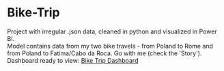 # Bike-Trip
Project with irregular .json data, cleaned in python and visualized in Power BI.<br>
Model contains data from my two bike travels - from Poland to Rome and from Poland to Fatima/Cabo da Roca. Go with me (check the 'Story').<br>
Dashboard ready to view:
[Bike Trip Dashboard](https://app.powerbi.com/view?r=eyJrIjoiNTgwMTE2ZjItN2IzNS00NmMxLTk0ZDQtOGYzNTE1MDdkM2RhIiwidCI6ImVkOTIyNGYzLTA3ZGYtNDliNS04YzZjLWEzNTVjNzhkNWFjMiIsImMiOjl9&pageName=ReportSection)
